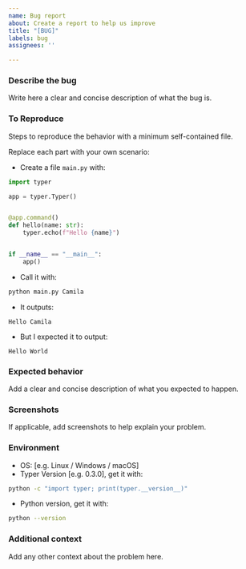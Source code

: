 ```yaml
---
name: Bug report
about: Create a report to help us improve
title: "[BUG]"
labels: bug
assignees: ''

---
```


### Describe the bug

Write here a clear and concise description of what the bug is.

### To Reproduce

Steps to reproduce the behavior with a minimum self-contained file.

Replace each part with your own scenario:

* Create a file `main.py` with:

```Python
import typer

app = typer.Typer()


@app.command()
def hello(name: str):
    typer.echo(f"Hello {name}")


if __name__ == "__main__":
    app()
```

* Call it with:

```bash
python main.py Camila
```

* It outputs:

```
Hello Camila
```

* But I expected it to output:

```
Hello World
```

### Expected behavior

Add a clear and concise description of what you expected to happen.

### Screenshots

If applicable, add screenshots to help explain your problem.

### Environment

* OS: [e.g. Linux / Windows / macOS]
* Typer Version [e.g. 0.3.0], get it with:

```bash
python -c "import typer; print(typer.__version__)"
```

* Python version, get it with:

```bash
python --version
```

### Additional context

Add any other context about the problem here.
